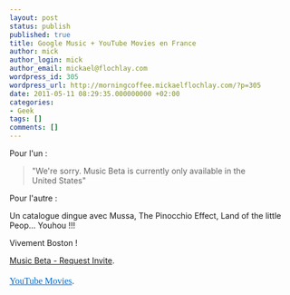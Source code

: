 ```yaml
---
layout: post
status: publish
published: true
title: Google Music + YouTube Movies en France
author: mick
author_login: mick
author_email: mickael@flochlay.com
wordpress_id: 305
wordpress_url: http://morningcoffee.mickaelflochlay.com/?p=305
date: 2011-05-11 08:29:35.000000000 +02:00
categories:
- Geek
tags: []
comments: []
---
```

Pour l'un :
<blockquote>"We're sorry. Music Beta is currently only available in the United States"</blockquote>
Pour l'autre :

Un catalogue dingue avec Mussa, The Pinocchio Effect, Land of the little Peop... Youhou !!!

Vivement Boston !

<a href="http://music.google.com/music/usernotinvited">Music Beta - Request Invite</a>.

<span style="font-family: Georgia, 'Times New Roman', 'Bitstream Charter', Times, serif; font-size: 13px; line-height: 19px;">
<p style="color: #444444; font-family: Georgia, 'Bitstream Charter', serif; line-height: 1.5; font-size: 16px; margin-bottom: 24px;"><a style="color: #0066cc; font-family: Georgia, 'Bitstream Charter', serif; line-height: 1.5;" href="http://www.youtube.com/movies">YouTube Movies</a>.</p>

</span>
